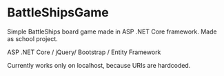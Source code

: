 # BattleShipsGame
Simple BattleShips board game made in ASP .NET Core framework. Made as school project.

ASP .NET Core / jQuery/ Bootstrap / Entity Framework

Currently works only on localhost, because URIs are hardcoded.

